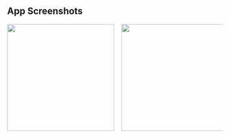 ## App Screenshots
<pre>
<img src="https://github.com/gulsemins/ToDoList/assets/113687703/16bb3763-e5db-4c6b-95be-e47bae7dbdef" width="250" />  <img src="https://github.com/gulsemins/ToDoList/assets/113687703/9b8c1d42-5f40-4a2b-adab-8c7380389836" width="250"/> 
</pre>


